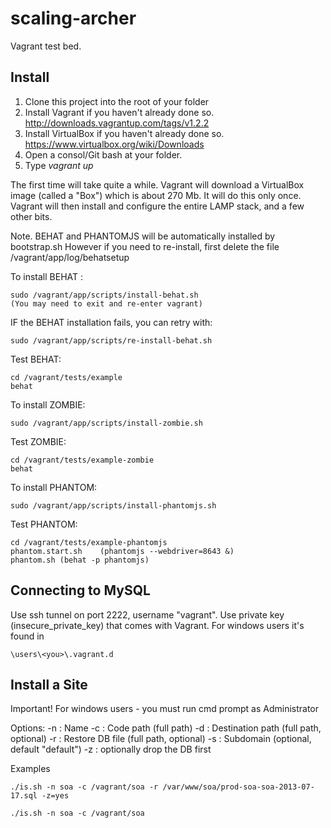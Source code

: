 scaling-archer
==============

Vagrant test bed.

Install
-------

1. Clone this project into the root of your <projects> folder
2. Install Vagrant if you haven't already done so.	http://downloads.vagrantup.com/tags/v1.2.2
3. Install VirtualBox if you haven't already done so.	https://www.virtualbox.org/wiki/Downloads
4. Open a consol/Git bash at your <projects> folder.
5. Type _vagrant up<enter>_

The first time will take quite a while. Vagrant will download a VirtualBox image (called a "Box") which is about 270 Mb. It will do this only once.
Vagrant will then install and configure the entire LAMP stack, and a few other bits.

Note. BEHAT and PHANTOMJS will be automatically installed by bootstrap.sh
However if you need to re-install, first delete the file /vagrant/app/log/behatsetup

To install BEHAT :

	sudo /vagrant/app/scripts/install-behat.sh
	(You may need to exit and re-enter vagrant)

IF the BEHAT installation fails, you can retry with:

	sudo /vagrant/app/scripts/re-install-behat.sh

Test BEHAT:
	
	cd /vagrant/tests/example	
	behat 


To install ZOMBIE:
	
	sudo /vagrant/app/scripts/install-zombie.sh

Test ZOMBIE:

	cd /vagrant/tests/example-zombie
	behat 


To install PHANTOM:
	
	sudo /vagrant/app/scripts/install-phantomjs.sh

Test PHANTOM:
	
	cd /vagrant/tests/example-phantomjs
	phantom.start.sh	(phantomjs --webdriver=8643 &)
	phantom.sh (behat -p phantomjs)


Connecting to MySQL
-------------------
Use ssh tunnel on port 2222, username "vagrant".
Use private key (insecure_private_key) that comes with Vagrant. For windows users it's found in 

	\users\<you>\.vagrant.d


Install a Site
--------------
Important! For windows users - you must run cmd prompt as Administrator

Options:
-n : Name
-c : Code path (full path)
-d : Destination path (full path, optional)
-r : Restore DB file (full path, optional)
-s : Subdomain (optional, default "default")
-z : optionally drop the DB first

Examples

	./is.sh -n soa -c /vagrant/soa -r /var/www/soa/prod-soa-soa-2013-07-17.sql -z=yes

	./is.sh -n soa -c /vagrant/soa


